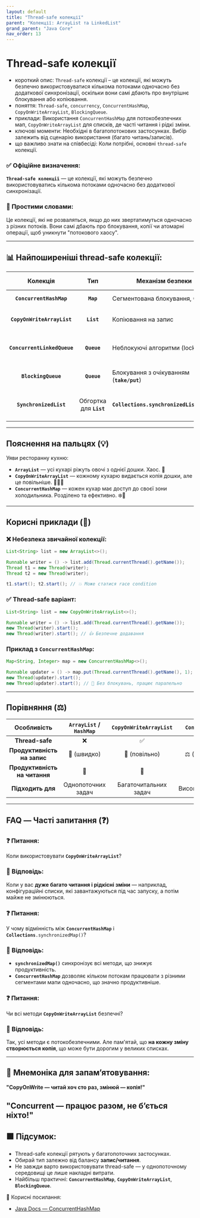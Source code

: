 ```yaml
---
layout: default
title: "Thread-safe колекції"
parent: "Колекції: ArrayList та LinkedList"
grand_parent: "Java Core"
nav_order: 13
---
```


# Thread-safe колекції

*   короткий опис: `Thread-safe` колекції – це колекції, які можуть безпечно використовуватися кількома потоками одночасно без додаткової синхронізації, оскільки вони самі дбають про внутрішнє блокування або копіювання.
*   поняття: `Thread-safe`, `concurrency`, `ConcurrentHashMap`, `CopyOnWriteArrayList`, `BlockingQueue`.
*   приклади: Використання `ConcurrentHashMap` для потокобезпечних мап, `CopyOnWriteArrayList` для списків, де часті читання і рідкі зміни.
*   ключові моменти: Необхідні в багатопотокових застосунках. Вибір залежить від сценарію використання (багато читань/записів).
*   що важливо знати на співбесіді: Коли потрібні, основні `thread-safe` колекції.
### **✅ Офіційне визначення:**

**`Thread-safe колекції`** — це колекції, які можуть безпечно використовуватись кількома потоками одночасно без додаткової синхронізації.

### **🧠 Простими словами:**

Це колекції, які не розваляться, якщо до них звертатимуться одночасно з різних потоків. Вони самі дбають про блокування, копії чи атомарні операції, щоб уникнути "потокового хаосу".


---

## **📊 Найпоширеніші thread-safe колекції:**



| Колекція | Тип | Механізм безпеки | Підходить для |
| :---: | :---: | ----- | ----- |
| **`ConcurrentHashMap`** | **`Map`** | Сегментована блокування, CAS | Часті читання та записи |
| **`CopyOnWriteArrayList`** | **`List`** | Копіювання на запис | Часті читання, рідкі зміни |
| **`ConcurrentLinkedQueue`** | **`Queue`** | Неблокуючі алгоритми (lock-free) | Висока конкуренція між потоками |
| **`BlockingQueue`** | **`Queue`** | Блокування з очікуванням (**`take/put`**) | Очікування між потоками |
| **`SynchronizedList`** | Обгортка для **`List`** | **`Collections.synchronizedList(list)`** | Просте рішення, базова синхронізація |

---

## **Пояснення на пальцях (💡)**

Уяви ресторанну кухню:

* **`ArrayList`** — усі кухарі ріжуть овочі з однієї дошки. Хаос. 🥴
* **`CopyOnWriteArrayList`** — кожному кухарю видається копія дошки, але це повільніше. 🧑‍🍳📄
* **`ConcurrentHashMap`** — кожен кухар має доступ до своєї зони холодильника. Розділено та ефективно. ❄️🥕

---

## **Корисні приклади (🧪)**

### **❌ Небезпека звичайної колекції:**

```java
List<String> list = new ArrayList<>();

Runnable writer = () -> list.add(Thread.currentThread().getName());
Thread t1 = new Thread(writer);
Thread t2 = new Thread(writer);

t1.start(); t2.start(); // 💥 Може статися race condition
```
### **✅ Thread-safe варіант:**

```java
List<String> list = new CopyOnWriteArrayList<>();

Runnable writer = () -> list.add(Thread.currentThread().getName());
new Thread(writer).start();
new Thread(writer).start(); // 👍 Безпечне додавання
```
### **Приклад з `ConcurrentHashMap`:**

```java
Map<String, Integer> map = new ConcurrentHashMap<>();

Runnable updater = () -> map.put(Thread.currentThread().getName(), 1);
new Thread(updater).start();
new Thread(updater).start(); // 🧠 Без блокувань, працює паралельно
```
---

## **Порівняння (⚖️)**

| Особливість | `ArrayList` / `HashMap` | `CopyOnWriteArrayList` | `ConcurrentHashMap` |
| :---: | :---: | :---: | :---: |
| **Thread-safe** | ❌ | ✅ | ✅ |
| **Продуктивність на запис** | 🔼 (швидко) | 🔽 (повільно) | ⚖️ (збалансовано) |
| **Продуктивність на читання** | 🔼 | 🔼 | 🔼 |
| **Підходить для** | Однопоточних задач | Багаточитальних задач | Високонванкурентних |

---

## **FAQ — Часті запитання (❓)**

### **❓ Питання:**


Коли використовувати **`CopyOnWriteArrayList`**?

### **💬 Відповідь:**




Коли у вас **дуже багато читання і рідкісні зміни** — наприклад, конфігураційні списки, які завантажуються під час запуску, а потім майже не змінюються.

#### 

### **❓ Питання:**


У чому відмінність між **`ConcurrentHashMap`** і **`Collections`**`.synchronizedMap()`?

### **💬 Відповідь:**




* **`synchronizedMap()`** синхронізує всі методи, що знижує продуктивність.
* **`ConcurrentHashMap`** дозволяє кільком потокам працювати з різними сегментами мапи одночасно, що значно продуктивніше.

#### 

### **❓ Питання:**


Чи всі методи **`CopyOnWriteArrayList`** безпечні?

### **💬 Відповідь:**




Так, усі методи є потокобезпечними. Але пам'ятай, що **на кожну зміну створюється копія**, що може бути дорогим у великих списках.

---

## **🧠 Мнемоніка для запам’ятовування:**

**"CopyOnWrite — читай хоч сто раз, змінюй — копія\!"**

**"Concurrent — працює разом, не б’ється ніхто\!"**
---

## **🟩 Підсумок:**

* Thread-safe колекції рятують у багатопоточних застосунках.
* Обирай тип залежно від балансу **запис/читання**.
* Не завжди варто використовувати thread-safe — у однопоточному середовищі це лише накладні витрати.
* Найбільш практичні: **`ConcurrentHashMap`**, **`CopyOnWriteArrayList`**, **`BlockingQueue`**.

🔗 Корисні посилання:

* [Java Docs — ConcurrentHashMap](https://docs.oracle.com/javase/8/docs/api/java/util/concurrent/ConcurrentHashMap.html)